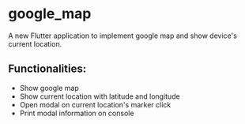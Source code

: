# google_map

A new Flutter application to implement google map and show device's current location.

## Functionalities:

- Show google map
- Show current location with latitude and longitude
- Open modal on current location's marker click
- Print modal information on console
